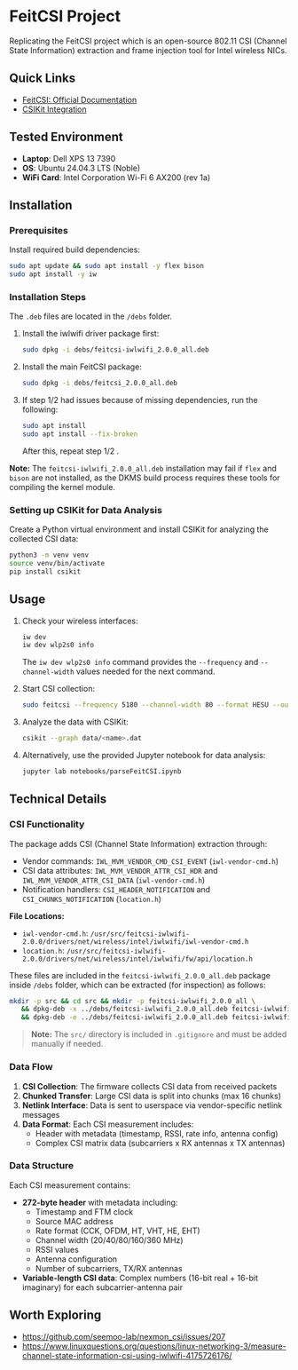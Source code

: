 # FeitCSI Project

Replicating the FeitCSI project which is an open-source 802.11 CSI (Channel State Information) extraction and frame injection tool for Intel wireless NICs.

## Quick Links
- [FeitCSI: Official Documentation](https://feitcsi.kuskosoft.com/)
- [CSIKit Integration](https://github.com/Gi-z/CSIKit)

## Tested Environment
- **Laptop**: Dell XPS 13 7390
- **OS**: Ubuntu 24.04.3 LTS (Noble)
- **WiFi Card**: Intel Corporation Wi-Fi 6 AX200 (rev 1a)

## Installation

### Prerequisites
Install required build dependencies:
```bash
sudo apt update && sudo apt install -y flex bison
sudo apt install -y iw
```

### Installation Steps
The `.deb` files are located in the `/debs` folder. 

1. Install the iwlwifi driver package first:
   ```bash
   sudo dpkg -i debs/feitcsi-iwlwifi_2.0.0_all.deb
   ```

2. Install the main FeitCSI package:
   ```bash
   sudo dpkg -i debs/feitcsi_2.0.0_all.deb
   ```

3. If step 1/2 had issues because of missing dependencies, run the following:
   ```bash
   sudo apt install
   sudo apt install --fix-broken
   ```
   After this, repeat step 1/2 .

**Note:** The `feitcsi-iwlwifi_2.0.0_all.deb` installation may fail if `flex` and `bison` are not installed, as the DKMS build process requires these tools for compiling the kernel module.

### Setting up CSIKit for Data Analysis

Create a Python virtual environment and install CSIKit for analyzing the collected CSI data:

```bash
python3 -m venv venv
source venv/bin/activate
pip install csikit
```

## Usage

1. Check your wireless interfaces:
   ```bash
   iw dev
   iw dev wlp2s0 info
   ```
   The `iw dev wlp2s0 info` command provides the `--frequency` and `--channel-width` values needed for the next command.

2. Start CSI collection:
   ```bash
   sudo feitcsi --frequency 5180 --channel-width 80 --format HESU --output-file data/<name>.dat -v
   ```

3. Analyze the data with CSIKit:
   ```bash
   csikit --graph data/<name>.dat
   ```

4. Alternatively, use the provided Jupyter notebook for data analysis:
   ```bash
   jupyter lab notebooks/parseFeitCSI.ipynb
   ```

## Technical Details

### CSI Functionality
The package adds CSI (Channel State Information) extraction through:
- Vendor commands: `IWL_MVM_VENDOR_CMD_CSI_EVENT` (`iwl-vendor-cmd.h`)
- CSI data attributes: `IWL_MVM_VENDOR_ATTR_CSI_HDR` and `IWL_MVM_VENDOR_ATTR_CSI_DATA` (`iwl-vendor-cmd.h`)
- Notification handlers: `CSI_HEADER_NOTIFICATION` and `CSI_CHUNKS_NOTIFICATION` (`location.h`)

**File Locations:**
- `iwl-vendor-cmd.h`: `/usr/src/feitcsi-iwlwifi-2.0.0/drivers/net/wireless/intel/iwlwifi/iwl-vendor-cmd.h`
- `location.h`: `/usr/src/feitcsi-iwlwifi-2.0.0/drivers/net/wireless/intel/iwlwifi/fw/api/location.h`
 
These files are included in the `feitcsi-iwlwifi_2.0.0_all.deb` package inside `/debs` folder, which can be extracted (for inspection) as follows:

```bash
mkdir -p src && cd src && mkdir -p feitcsi-iwlwifi_2.0.0_all \
   && dpkg-deb -x ../debs/feitcsi-iwlwifi_2.0.0_all.deb feitcsi-iwlwifi_2.0.0_all \
   && dpkg-deb -e ../debs/feitcsi-iwlwifi_2.0.0_all.deb feitcsi-iwlwifi_2.0.0_all/DEBIAN
```
> **Note:** The `src/` directory is included in `.gitignore` and must be added manually if needed.

### Data Flow
1. **CSI Collection**: The firmware collects CSI data from received packets
2. **Chunked Transfer**: Large CSI data is split into chunks (max 16 chunks)
3. **Netlink Interface**: Data is sent to userspace via vendor-specific netlink messages
4. **Data Format**: Each CSI measurement includes:
   - Header with metadata (timestamp, RSSI, rate info, antenna config)
   - Complex CSI matrix data (subcarriers x RX antennas x TX antennas)

### Data Structure
Each CSI measurement contains:
- **272-byte header** with metadata including:
  - Timestamp and FTM clock
  - Source MAC address
  - Rate format (CCK, OFDM, HT, VHT, HE, EHT)
  - Channel width (20/40/80/160/360 MHz)
  - RSSI values
  - Antenna configuration
  - Number of subcarriers, TX/RX antennas
- **Variable-length CSI data**: Complex numbers (16-bit real + 16-bit imaginary) for each subcarrier-antenna pair

## Worth Exploring

- https://github.com/seemoo-lab/nexmon_csi/issues/207
- https://www.linuxquestions.org/questions/linux-networking-3/measure-channel-state-information-csi-using-iwlwifi-4175726176/